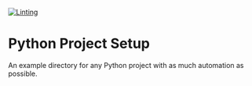 [![Linting](https://github.com/sebastianfuehr/tp-python-project-setup/actions/workflows/lint.yml/badge.svg)](https://github.com/sebastianfuehr/tp-python-project-setup/actions/workflows/lint.yml)

# Python Project Setup

An example directory for any Python project with as much automation as possible.